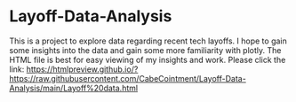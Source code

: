 # Layoff-Data-Analysis
This is a project to explore data regarding recent tech layoffs. I hope to gain some insights into the data and gain some more familiarity with plotly.
The HTML file is best for easy viewing of my insights and work. Please click the link: https://htmlpreview.github.io/?https://raw.githubusercontent.com/CabeCointment/Layoff-Data-Analysis/main/Layoff%20data.html
